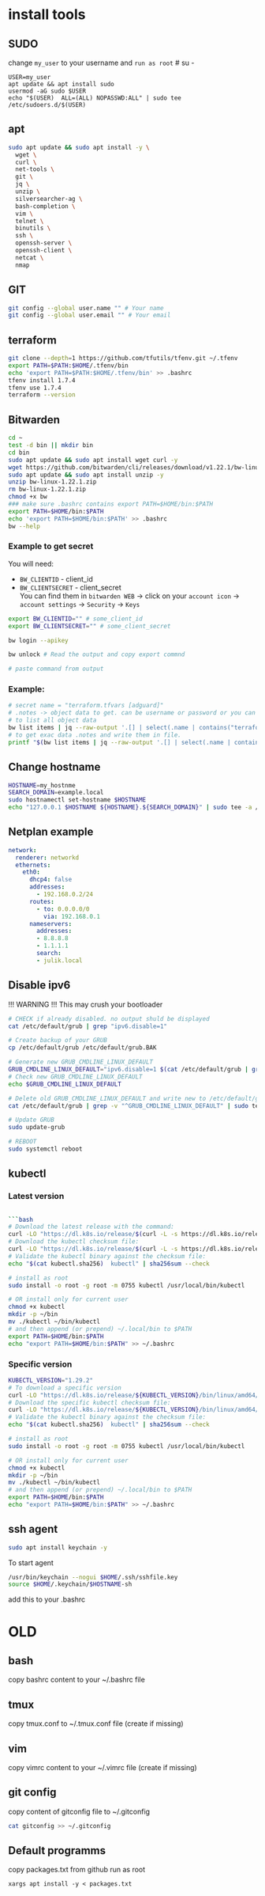 # install tools
## SUDO
change `my_user` to your username and `run as root` # su -
```
USER=my_user
apt update && apt install sudo
usermod -aG sudo $USER
echo "$(USER)  ALL=(ALL) NOPASSWD:ALL" | sudo tee /etc/sudoers.d/$(USER)
```
## apt
```bash
sudo apt update && sudo apt install -y \
  wget \
  curl \
  net-tools \
  git \
  jq \
  unzip \
  silversearcher-ag \
  bash-completion \
  vim \
  telnet \
  binutils \
  ssh \
  openssh-server \
  openssh-client \
  netcat \
  nmap
```
## GIT
```bash
git config --global user.name "" # Your name
git config --global user.email "" # Your email
```
## terraform
```bash
git clone --depth=1 https://github.com/tfutils/tfenv.git ~/.tfenv
export PATH=$PATH:$HOME/.tfenv/bin
echo 'export PATH=$PATH:$HOME/.tfenv/bin' >> .bashrc
tfenv install 1.7.4
tfenv use 1.7.4
terraform --version
```
## Bitwarden
```bash
cd ~
test -d bin || mkdir bin
cd bin
sudo apt update && sudo apt install wget curl -y
wget https://github.com/bitwarden/cli/releases/download/v1.22.1/bw-linux-1.22.1.zip
sudo apt update && sudo apt install unzip -y
unzip bw-linux-1.22.1.zip
rm bw-linux-1.22.1.zip
chmod +x bw
### make sure .bashrc contains export PATH=$HOME/bin:$PATH
export PATH=$HOME/bin:$PATH
echo 'export PATH=$HOME/bin:$PATH' >> .bashrc
bw --help
```
### Example to get secret
You will need:
- `BW_CLIENTID` - client_id
- `BW_CLIENTSECRET` - client_secret  
You can find them in `bitwarden WEB` -> click on your `account icon` -> `account settings` -> `Security` -> `Keys`
```bash
export BW_CLIENTID="" # some_client_id
export BW_CLIENTSECRET="" # some_client_secret

bw login --apikey

bw unlock # Read the output and copy export commnd

# paste command from output
```
### Example:
```bash
# secret name = "terraform.tfvars [adguard]"
# .notes -> object data to get. can be username or password or you can check what is available with commnd
# to list all object data
bw list items | jq --raw-output '.[] | select(.name | contains("terraform.tfvars [adguard]"))'
# to get exac data .notes and write them in file.
printf "$(bw list items | jq --raw-output '.[] | select(.name | contains("terraform.tfvars [adguard]"))'.notes)" > terraform.tfvars
```

## Change hostname
```bash
HOSTNAME=my_hostnme
SEARCH_DOMAIN=example.local
sudo hostnamectl set-hostname $HOSTNAME
echo "127.0.0.1 $HOSTNAME ${HOSTNAME}.${SEARCH_DOMAIN}" | sudo tee -a /etc/hosts
```
## Netplan example
```yaml
network:
  renderer: networkd
  ethernets:
    eth0:
      dhcp4: false
      addresses:
        - 192.168.0.2/24
      routes:
        - to: 0.0.0.0/0
          via: 192.168.0.1
      nameservers:
        addresses:
        - 8.8.8.8
        - 1.1.1.1
        search:
        - julik.local
```
## Disable ipv6
!!! WARNING 
!!! This may crush your bootloader

```bash
# CHECK if already disabled. no output shuld be displayed
cat /etc/default/grub | grep "ipv6.disable=1"

# Create backup of your GRUB
cp /etc/default/grub /etc/default/grub.BAK

# Generate new GRUB_CMDLINE_LINUX_DEFAULT
GRUB_CMDLINE_LINUX_DEFAULT="ipv6.disable=1 $(cat /etc/default/grub | grep -P ^GRUB_CMDLINE_LINUX_DEFAULT | cut -b 29-)"
# Check new GRUB_CMDLINE_LINUX_DEFAULT
echo $GRUB_CMDLINE_LINUX_DEFAULT

# Delete old GRUB_CMDLINE_LINUX_DEFAULT and write new to /etc/default/grub
cat /etc/default/grub | grep -v "^GRUB_CMDLINE_LINUX_DEFAULT" | sudo tee /etc/default/grub && echo "GRUB_CMDLINE_LINUX_DEFAULT=\"${GRUB_CMDLINE_LINUX_DEFAULT}" | sudo tee -a /etc/default/grub

# Update GRUB
sudo update-grub 

# REBOOT 
sudo systemctl reboot
```
## kubectl
### Latest version
```bash

```bash
# Download the latest release with the command:
curl -LO "https://dl.k8s.io/release/$(curl -L -s https://dl.k8s.io/release/stable.txt)/bin/linux/amd64/kubectl"
# Download the kubectl checksum file:
curl -LO "https://dl.k8s.io/release/$(curl -L -s https://dl.k8s.io/release/stable.txt)/bin/linux/amd64/kubectl.sha256"
# Validate the kubectl binary against the checksum file:
echo "$(cat kubectl.sha256)  kubectl" | sha256sum --check

# install as root
sudo install -o root -g root -m 0755 kubectl /usr/local/bin/kubectl

# OR install only for current user
chmod +x kubectl
mkdir -p ~/bin
mv ./kubectl ~/bin/kubectl
# and then append (or prepend) ~/.local/bin to $PATH
export PATH=$HOME/bin:$PATH
echo "export PATH=$HOME/bin:$PATH" >> ~/.bashrc

```
### Specific version 
```bash
KUBECTL_VERSION="1.29.2"
# To download a specific version
curl -LO "https://dl.k8s.io/release/${KUBECTL_VERSION}/bin/linux/amd64/kubectl"
# Download the specific kubectl checksum file:
curl -LO "https://dl.k8s.io/release/${KUBECTL_VERSION}/bin/linux/amd64/kubectl.sha256"
# Validate the kubectl binary against the checksum file:
echo "$(cat kubectl.sha256)  kubectl" | sha256sum --check

# install as root
sudo install -o root -g root -m 0755 kubectl /usr/local/bin/kubectl

# OR install only for current user
chmod +x kubectl
mkdir -p ~/bin
mv ./kubectl ~/bin/kubectl
# and then append (or prepend) ~/.local/bin to $PATH
export PATH=$HOME/bin:$PATH
echo "export PATH=$HOME/bin:$PATH" >> ~/.bashrc
```

## ssh agent
```bash
sudo apt install keychain -y

```
To start agent
```bash
/usr/bin/keychain --nogui $HOME/.ssh/sshfile.key
source $HOME/.keychain/$HOSTNAME-sh

```
add this to your .bashrc


# OLD 

## bash
copy bashrc content to your ~/.bashrc file
## tmux
copy tmux.conf to ~/.tmux.conf file (create if missing)
## vim
copy vimrc content to your ~/.vimrc file (create if missing)

## git config
copy content of gitconfig file to ~/.gitconfig
```bash
cat gitconfig >> ~/.gitconfig

```
## Default programms
copy packages.txt from github
run as root
```
xargs apt install -y < packages.txt

```
